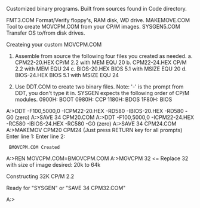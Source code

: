 Customized binary programs.
Built from sources found in Code directory.

FMT3.COM		Format/Verify floppy's, RAM disk, WD drive.
MAKEMOVE.COM	Tool to create MOVCPM.COM from your CP/M images.
SYSGEN5.COM		Transfer OS to/from disk drives.

Createing your custom MOVCPM.COM
1. Assemble from source the following four files you created as needed.
   a. CPM22-20.HEX		CP/M 2.2 with MEM EQU 20
   b. CPM22-24.HEX		CP/M 2.2 with MEM EQU 24
   c. BIOS-20.HEX		BIOS 5.1 with MSIZE EQU 20
   d. BIOS-24.HEX		BIOS 5.1 with MSIZE EQU 24

2. Use DDT.COM to create two binary files.
  Note: '-' is the prompt from DDT, you don't type it in.
		SYSGEN expects the following order of CP/M modules.
		0900H: BOOT
		0980H: CCP
		1180H: BDOS
		1F80H: BIOS

  A:>DDT
   -F100,5000,0
   -ICPM22-20.HEX
   -RD580
   -IBIOS-20.HEX
   -RD580
   -G0 (zero)
  A:>SAVE 34 CPM20.COM
  A:>DDT
   -F100,5000,0
   -ICPM22-24.HEX
   -RC580
   -IBIOS-24.HEX
   -RC580
   -G0 (zero)
  A:>SAVE 34 CPM24.COM
  A:>MAKEMOV CPM20 CPM24
  (Just press RETURN key for all prompts)
     Enter line 1:
	 Enter line 2:


     BMOVCPM.COM Created

  A:>REN MOVCPM.COM=BMOVCPM.COM
  A:>MOVCPM 32 <= Replace 32 with size of image desired: 20k to 64k
  
  Constructing 32K CP/M 2.2
  
  Ready for "SYSGEN" or
  "SAVE 34 CPM32.COM"
  
  A:>
